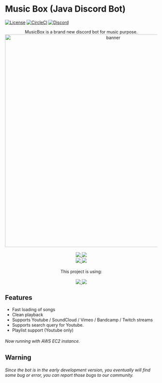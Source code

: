 # Music Box (Java Discord Bot)

[![License](https://img.shields.io/github/license/jagrosh/MusicBot.svg)](https://github.com/daviddev16/java-musicbox/blob/master/LICENSE)
[![CircleCI](https://img.shields.io/circleci/build/github/daviddev16/java-musicbox/master)](https://circleci.com/gh/daviddev16/java-musicbox/tree/master)
[![Discord](https://discordapp.com/api/guilds/893011039468273705/widget.png)](https://discord.gg/RjxMwhMwwF)


<p align="center">
   MusicBox is a brand new discord bot for music purpose.<br>
   <img width="700" alt="banner" src="https://i.imgur.com/Bkg5eAz.gif"><br><br>
  <a href="https://github.com/daviddev16/java-musicbox">
     <img src="https://img.shields.io/static/v1?label=&message=Online+version+(pre-1.0.3_alpha)&color=bb72da&style=flat-badge&logo=Bandcamp&logoColor=white&logoWidth=10">
   </a>
   <a href="https://circleci.com/gh/daviddev16/java-musicbox/tree/Development">
     <img src="https://img.shields.io/static/v1?label=&message=Development+version+(1.0.3+alpha)&color=bb72da&style=flat-badge&logo=Bandcamp&logoColor=white&logoWidth=10">
   </a><br>
   <a href="https://discord.com/api/oauth2/authorize?client_id=892542872811884584&permissions=3459136&scope=bot">
     <img src="https://img.shields.io/static/v1?label=&message=Invite+to+your+server&color=bb72da&style=flat-badge&logo=discord&logoColor=white&logoWidth=10">
   </a>
   <a href="https://discord.gg/RjxMwhMwwF">
     <img src="https://img.shields.io/static/v1?label=&message=Join+the+community!&color=bb72da&style=flat-badge&logo=discord&logoColor=white&logoWidth=10">
   </a><br><br>
   This project is using:<br><br>
   <a href="https://github.com/DV8FromTheWorld/JDA">
     <img src="https://img.shields.io/static/v1?label=&message=JDA+(Java+Discord+API)&color=bb72da&style=flat-badge&logo=java&logoColor=white&logoWidth=10">
   </a>
   <a href="https://developers.google.com/youtube/v3">
     <img src="https://img.shields.io/static/v1?label=&message=Youtube+Data+API&color=bb72da&style=flat-badge&logo=java&logoColor=white&logoWidth=10">
   </a>
</p>


## Features
 - Fast loading of songs
 - Clean playback
 - Supports Youtube / SoundCloud / Vimeo / Bandcamp / Twitch streams
 - Supports search query for Youtube.
 - Playlist support (Youtube only)
 
 ###### Now running with AWS EC2 instance.

## Warning

<h6><i>Since the bot is in the early development version, you eventually will find some bug or error, you can report those bugs to our community.</i></h6>
